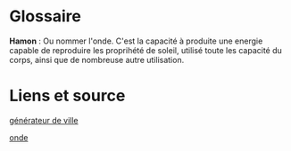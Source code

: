 # Glossaire

**Hamon** : Ou nommer l'onde. C'est la capacité à produite une energie capable de reproduire les proprihété de soleil, utilisé toute les capacité du corps, ainsi que de nombreuse autre utilisation.

# Liens et source

[générateur de ville ](https://watabou.itch.io/medieval-fantasy-city-generator)

[onde](http://fr.jjba.wikia.com/wiki/Onde)